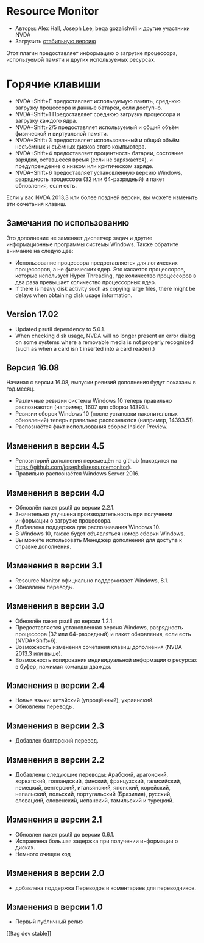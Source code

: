 # Resource Monitor #

* Авторы: Alex Hall, Joseph Lee, beqa gozalishvili и другие участники NVDA
* Загрузить [стабильную версию][1]

Этот плагин предоставляет информацию о загрузке процессора, используемой
памяти и  других используемых ресурсах.

# Горячие клавиши #

* NVDA+Shift+E предоставляет используемую память, среднюю загрузку
  процессора и данные батареи, если доступно.
* NVDA+Shift+1 Предоставляет среднюю загрузку процессора и загрузку каждого
  ядра.
* NVDA+Shift+2/5 предоставляет используемый и общий объём физической и
  виртуальной памяти.
* NVDA+Shift+3 предоставляет использованный и общий объём несъёмных и
  съёмных дисков этого компьютера.
* NVDA+Shift+4 предоставляет процентность батареи, состояние зарядки,
  оставшееся время (если не заряжается), и предупреждение о низком или
  критическом заряде.
* NVDA+Shift+6 предоставляет установленную версию Windows, разрядность
  процессора (32 или 64-разрядный) и пакет обновления, если есть.

Если у вас NVDA 2013,3 или более поздней версии, вы можете изменить эти
сочетания клавиш.

## Замечания по использованию ##

Это дополнение не заменяет диспетчер задач и другие информационные программы
системы Windows. Также обратите внимание на следующее:

* Использование процессора предоставляется для логических процессоров, а не
  физических ядер. Это касается процессоров, которые использует Hyper
  Threading, где количество процессоров в два раза превышает количество
  процессорных ядер.
* If there is heavy disk activity such as copying large files, there might
  be delays when obtaining disk usage information.

## Version 17.02

* Updated psutil dependency to 5.0.1.
* When checking disk usage, NVDA will no longer present an error dialog on
  some systems where a removable media is not properly recognized (such as
  when a card isn't inserted into a card reader).)

## Версия 16.08

Начиная с версии 16.08, выпуски ревизий дополнения будут показаны в
год.месяц.

* Различные ревизии системы Windows 10 теперь правильно распознаются
  (например, 1607 для сборки 14393).
* Ревизии сборок Windows 10 (после установки накопительных обновлений)
  теперь правильно распознаются (например, 14393.51).
* Распознаётся факт использования сборок Insider Preview.

## Изменения в версии 4.5 ##

* Репозиторий дополнения перемещён на github (находится на
  https://github.com/josephsl/resourcemonitor).
* Правильно распознаётся Windows Server 2016.

## Изменения в версии 4.0 ##

* Обновлён пакет psutil до версии 2.2.1.
* Значительно улучшена производительность при получении информации о
  загрузке процессора.
* Добавлена поддержка для распознавания Windows 10.
* В Windows 10, также будет объявляться номер сборки Windows.
* Вы можете использовать Менеджер дополнений для доступа к справке
  дополнения.

## Изменения в версии 3.1 ##

* Resource Monitor официально поддерживает Windows, 8.1.
* Обновлены переводы.

## Изменения в версии 3.0 ##

* Обновлён пакет psutil до версии 1.2.1.
* Предоставляется установленная версия Windows, разрядность процессора (32
  или 64-разрядный) и пакет обновления, если есть (NVDA+Shift+6).
* Возможность изменения сочетания клавиш дополнения (NVDA 2013.3 или выше).
* Возможность копирования индивидуальной информации о ресурсах в буфер,
  нажимая команды дважды.

## Изменения в версии 2.4 ##

* Новые языки: китайский (упрощённый), украинский.
* Обновлены переводы.

## Изменения в версии 2.3 ##

* Добавлен болгарский перевод.

## Изменения в версии 2.2 ##

* Добавлены следующие переводы: Арабский, арагонский, хорватский,
  голландский, финский, французский, галисийский, немецкий, венгерский,
  итальянский, японский, корейский, непальский, польский, португальский
  (Бразилия), русский, словацкий, словенский, испанский, тамильский и
  турецкий.

## Изменения в версии 2.1 ##

* Обновлен пакет psutil до версии 0.6.1.
* Исправлена ​​большая задержка при получении информации о дисках.
* Немного очищен код

## Изменения в версии 2.0 ##

* добавлена ​​поддержка Переводов и коментариев для переводчиков.

## Изменения в версии 1.0 ##

* Первый публичный релиз

[[!tag dev stable]]

[1]: http://addons.nvda-project.org/files/get.php?file=rm
